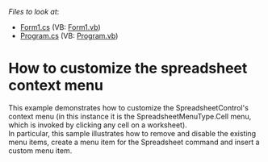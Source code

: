 <!-- default file list -->
*Files to look at*:

* [Form1.cs](./CS/SpreadsheetContextMenu/Form1.cs) (VB: [Form1.vb](./VB/SpreadsheetContextMenu/Form1.vb))
* [Program.cs](./CS/SpreadsheetContextMenu/Program.cs) (VB: [Program.vb](./VB/SpreadsheetContextMenu/Program.vb))
<!-- default file list end -->
# How to customize the spreadsheet context menu


<p>This example demonstrates how to customize the SpreadsheetControl's context menu (in this instance it is the SpreadsheetMenuType.Cell menu, which is invoked by clicking any cell on a worksheet).<br />
In particular, this sample illustrates how to remove and disable the existing menu items, create a menu item for the Spreadsheet command and insert a custom menu item.</p>

<br/>


